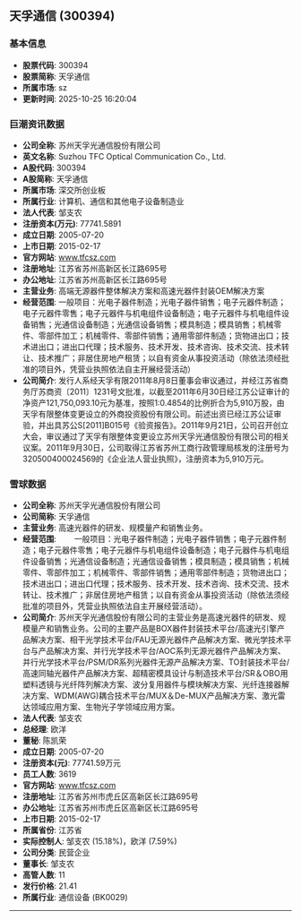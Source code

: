 ## 天孚通信 (300394)

### 基本信息

- **股票代码**: 300394
- **股票简称**: 天孚通信
- **所属市场**: sz
- **更新时间**: 2025-10-25 16:20:04

### 巨潮资讯数据

- **公司全称**: 苏州天孚光通信股份有限公司
- **英文名称**: Suzhou TFC Optical Communication Co., Ltd.
- **A股代码**: 300394
- **A股简称**: 天孚通信
- **所属市场**: 深交所创业板
- **所属行业**: 计算机、通信和其他电子设备制造业
- **法人代表**: 邹支农
- **注册资本(万元)**: 77741.5891
- **成立日期**: 2005-07-20
- **上市日期**: 2015-02-17
- **官方网站**: www.tfcsz.com
- **注册地址**: 江苏省苏州高新区长江路695号
- **办公地址**: 江苏省苏州高新区长江路695号
- **主营业务**: 高端无源器件整体解决方案和高速光器件封装OEM解决方案
- **经营范围**: 一般项目：光电子器件制造；光电子器件销售；电子元器件制造；电子元器件零售；电子元器件与机电组件设备制造；电子元器件与机电组件设备销售；光通信设备制造；光通信设备销售；模具制造；模具销售；机械零件、零部件加工；机械零件、零部件销售；通用零部件制造；货物进出口；技术进出口；进出口代理；技术服务、技术开发、技术咨询、技术交流、技术转让、技术推广；非居住房地产租赁；以自有资金从事投资活动（除依法须经批准的项目外，凭营业执照依法自主开展经营活动）
- **公司简介**: 发行人系经天孚有限2011年8月8日董事会审议通过，并经江苏省商务厅苏商资〔2011〕1231号文批准，以截至2011年6月30日经江苏公证审计的净资产121,750,093.10元为基准，按照1∶0.4854的比例折合为5,910万股，由天孚有限整体变更设立的外商投资股份有限公司。前述出资已经江苏公证审验，并出具苏公S[2011]B015号《验资报告》。2011年9月21日，公司召开创立大会，审议通过了天孚有限整体变更设立苏州天孚光通信股份有限公司的相关议案。2011年9月30日，公司取得江苏省苏州工商行政管理局核发的注册号为320500400024569的《企业法人营业执照》，注册资本为5,910万元。

### 雪球数据

- **公司全称**: 苏州天孚光通信股份有限公司
- **公司简称**: 天孚通信
- **主营业务**: 高速光器件的研发、规模量产和销售业务。
- **经营范围**: 　　一般项目：光电子器件制造；光电子器件销售；电子元器件制造；电子元器件零售；电子元器件与机电组件设备制造；电子元器件与机电组件设备销售；光通信设备制造；光通信设备销售；模具制造；模具销售；机械零件、零部件加工；机械零件、零部件销售；通用零部件制造；货物进出口；技术进出口；进出口代理；技术服务、技术开发、技术咨询、技术交流、技术转让、技术推广；非居住房地产租赁；以自有资金从事投资活动（除依法须经批准的项目外，凭营业执照依法自主开展经营活动）。
- **公司简介**: 苏州天孚光通信股份有限公司的主营业务是高速光器件的研发、规模量产和销售业务。公司的主要产品是BOX器件封装技术平台/高速光引擎产品解决方案、相干光学技术平台/FAU无源光器件产品解决方案、微光学技术平台与产品解决方案、并行光学技术平台/AOC系列无源光器件产品解决方案、并行光学技术平台/PSM/DR系列光器件无源产品解决方案、TO封装技术平台/高速同轴光器件产品解决方案、超精密模具设计与制造技术平台/SR＆OBO用塑料透镜与光纤阵列解决方案、波分复用器件与模块解决方案、光纤连接器解决方案、WDM(AWG)耦合技术平台/MUX＆De-MUX产品解决方案、激光雷达领域应用方案、生物光子学领域应用方案。
- **法人代表**: 邹支农
- **总经理**: 欧洋
- **董秘**: 陈凯荣
- **成立日期**: 2005-07-20
- **注册资本(元)**: 77741.59万元
- **员工人数**: 3619
- **官方网站**: www.tfcsz.com
- **注册地址**: 江苏省苏州市虎丘区高新区长江路695号
- **办公地址**: 江苏省苏州市虎丘区高新区长江路695号
- **上市日期**: 2015-02-17
- **所属省份**: 江苏省
- **实际控制人**: 邹支农 (15.18%)，欧洋 (7.59%)
- **公司分类**: 民营企业
- **董事长**: 邹支农
- **高管人数**: 11
- **发行价格**: 21.41
- **所属行业**: 通信设备 (BK0029)

---